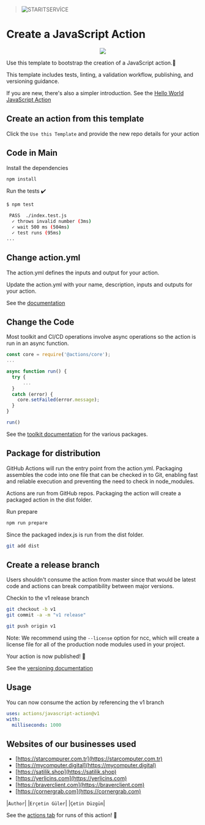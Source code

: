 >![STARITSERVİCE](https://github.com/user-attachments/assets/6af3d3ab-4047-44bd-a564-9235dc66d287)
# Create a JavaScript Action
<p align="center">
  <a href="https://github.com/actions/javascript-action/actions"><img src="https://github.com/user-attachments/assets/b675b2c3-b678-4988-9d99-90b0aa250836"></a>
 </p>

Use this template to bootstrap the creation of a JavaScript action.:rocket:

This template includes tests, linting, a validation workflow, publishing, and versioning guidance.

If you are new, there's also a simpler introduction.  See the [Hello World JavaScript Action](https://github.com/actions/hello-world-javascript-action)

## Create an action from this template

Click the `Use this Template` and provide the new repo details for your action

## Code in Main

Install the dependencies

```bash
npm install
```

Run the tests :heavy_check_mark:

```bash
$ npm test

 PASS  ./index.test.js
  ✓ throws invalid number (3ms)
  ✓ wait 500 ms (504ms)
  ✓ test runs (95ms)
...
```

## Change action.yml

The action.yml defines the inputs and output for your action.

Update the action.yml with your name, description, inputs and outputs for your action.

See the [documentation](https://help.github.com/en/articles/metadata-syntax-for-github-actions)

## Change the Code

Most toolkit and CI/CD operations involve async operations so the action is run in an async function.

```javascript
const core = require('@actions/core');
...

async function run() {
  try {
      ...
  }
  catch (error) {
    core.setFailed(error.message);
  }
}

run()
```

See the [toolkit documentation](https://github.com/actions/toolkit/blob/master/README.md#packages) for the various packages.

## Package for distribution

GitHub Actions will run the entry point from the action.yml. Packaging assembles the code into one file that can be checked in to Git, enabling fast and reliable execution and preventing the need to check in node_modules.

Actions are run from GitHub repos.  Packaging the action will create a packaged action in the dist folder.

Run prepare

```bash
npm run prepare
```

Since the packaged index.js is run from the dist folder.

```bash
git add dist
```

## Create a release branch

Users shouldn't consume the action from master since that would be latest code and actions can break compatibility between major versions.

Checkin to the v1 release branch

```bash
git checkout -b v1
git commit -a -m "v1 release"
```

```bash
git push origin v1
```

Note: We recommend using the `--license` option for ncc, which will create a license file for all of the production node modules used in your project.

Your action is now published! :rocket:

See the [versioning documentation](https://github.com/actions/toolkit/blob/master/docs/action-versioning.md)

## Usage

You can now consume the action by referencing the v1 branch

```yaml
uses: actions/javascript-action@v1
with:
  milliseconds: 1000
```

## Websites of our businesses used

- [https://starcompurer.com.tr](https://starcomputer.com.tr)
- [https://mycomputer.digital](https://mycomputer.digital)
- [https://satilik.shop](https://satilik.shop)
- [https://yerlicins.com](https://yerlicins.com)
- [https://braverclient.com](https://braverclient.com)
- [https://cornergrab.com](https://cornergrab.com)


|`Author`|
|`Erçetin Güler`|
|`Çetin Düzgün`|


See the [actions tab](https://github.com/actions/javascript-action/actions) for runs of this action! 🚀


